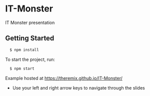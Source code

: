 # IT-Monster
IT Monster presentation

## Getting Started

```bash
  $ npm install
```

To start the project, run:
```bash
  $ npm start
```

Example hosted at https://theremix.github.io/IT-Monster/
- Use your left and right arrow keys to navigate through the slides
